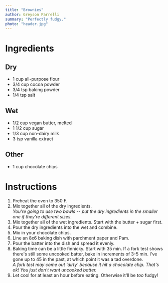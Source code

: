 ```yaml
---
title: "Brownies"
author: Greyson Parrelli
summary: "Perfectly fudgy."
photo: "header.jpg"
---
```


# Ingredients 

## Dry
- 1 cup all-purpose flour
- 3/4 cup cocoa powder
- 3/4 tsp baking powder 
- 1/4 tsp salt

## Wet
- 1/2 cup vegan butter, melted 
- 1 1/2 cup sugar 
- 1/3 cup non-dairy milk 
- 3 tsp vanilla extract

## Other
- 1 cup chocolate chips

# Instructions

1. Preheat the oven to 350 F.
1. Mix together all of the dry ingredients.  
    _You're going to use two bowls -- put the dry ingredients in the smaller one if they're different sizes._
1. Mix together all of the wet ingredients. Start with the butter + sugar first.
1. Pour the dry ingredients into the wet and combine.
1. Mix in your chocolate chips.
1. Line an 8x6 baking dish with parchment paper and Pam.
1. Pour the batter into the dish and spread it evenly.
1. Baking time can be a little finnicky. Start with 35 min. If a fork test shows there's still some uncooked batter, bake in increments of 3-5 min. I've gone up to 45 in the past, at which point it was a tad overdone.  
    _A fork test may come out 'dirty' because it hit a chocolate chip. That's ok! You just don't want uncooked batter._
1. Let cool for at least an hour before eating. Otherwise it'll be _too_ fudgy!